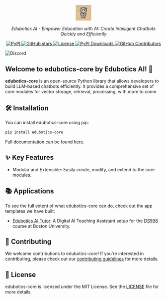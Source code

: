 
<p align="center">
  <a href="http://docs.edubotics.ai/">
    <img src="https://github.com/edubotics-ai/.github/blob/main/assets/images/edubot-mascot.png?raw=true" alt="edubotics-ai" width="10%" height="10%">
  </a>
</p>
<p align="center">
    <em>Edubotics AI - Empower Education with AI: Create Intelligent Chatbots Quickly and Efficiently</em>
</p>
<p align="center">
    <a href="https://github.com/edubotics-ai/edubot-core">
        <img src="https://img.shields.io/pypi/v/edubotics-core.svg" alt="PyPI">
    </a>
    <a href="https://github.com/edubotics-ai/edubot-core">
        <img src="https://img.shields.io/github/stars/edubotics-ai/edubot-core.svg" alt="GitHub stars">
    </a>
    <a href="https://github.com/edubotics-ai/edubot-core">
        <img src="https://img.shields.io/github/license/edubotics-ai/edubot-core.svg" alt="License">
    </a>
    <a href="https://pypi.org/project/edubotics-core">
        <img src="https://img.shields.io/pypi/dm/edubotics-core.svg" alt="PyPI Downloads">
    </a>
    <a href="https://github.com/edubotics-ai/edubot-core/graphs/contributors">
        <img src="https://img.shields.io/github/contributors/edubotics-ai/edubot-core.svg" alt="GitHub Contributors">
    </a>
  
  ![Discord](https://img.shields.io/discord/1293271626036805653?style=flat&logo=discord&label=Discord)
    
</p>

## Welcome to edubotics-core by Edubotics AI! 👋

**edubotics-core** is an open-source Python library that allows developers to build LLM-based chatbots efficiently. It provides a comprehensive set of core modules for vector storage, retrieval, processing, with more to come.

## 🛠 Installation

You can install edubotics-core using pip:

```bash
pip install edubotics-core
```

Full documentation can be found [here](http://docs.edubotics.ai/).

## ✨ Key Features
- Modular and Extensible: Easily create, modify, and extend to the core modules.


## 📚 Applications

To see the full extent of what edubotics-core can do, check out the app templates we have built:

- [Edubotics AI Tutor](https://github.com/edubotics-ai/edubot-app): A Digital AI Teaching Assistant setup for the [DS598](https://dl4ds.github.io/sp2024/) course at Boston University.

## 💁 Contributing

We welcome contributions to edubotics-core! If you're interested in contributing, please check out our [contributing guidelines](CONTRIBUTING.md) for more details.

## 📜 License

edubotics-core is licensed under the MIT License. See the [LICENSE](LICENSE) file for more details.
